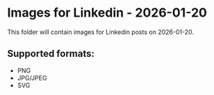 # Images for Linkedin - 2026-01-20

This folder will contain images for Linkedin posts on 2026-01-20.

## Supported formats:
- PNG
- JPG/JPEG
- SVG
